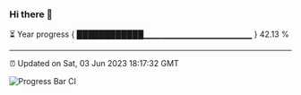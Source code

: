 ### Hi there 👋

⏳ Year progress { ████████████▁▁▁▁▁▁▁▁▁▁▁▁▁▁▁▁▁▁ } 42.13 %

---

⏰ Updated on Sat, 03 Jun 2023 18:17:32 GMT

![Progress Bar CI](https://github.com/liununu/liununu/workflows/Progress%20Bar%20CI/badge.svg)
